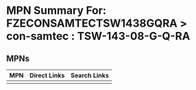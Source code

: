 



# MPN Summary For: FZECONSAMTECTSW1438GQRA > con-samtec : TSW-143-08-G-Q-RA

## MPNs
  

|MPN|Direct Links|Search Links|
| :--- | :--- | :--- |
||||
